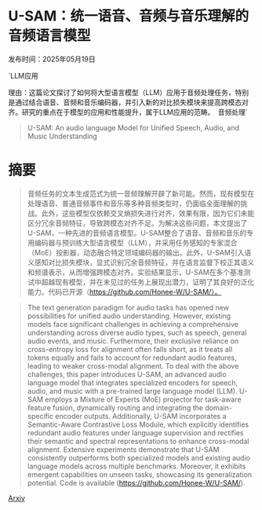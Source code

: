# U-SAM：统一语音、音频与音乐理解的音频语言模型

发布时间：2025年05月19日

`LLM应用

理由：这篇论文探讨了如何将大型语言模型（LLM）应用于音频处理任务，特别是通过结合语音、音频和音乐编码器，并引入新的对比损失模块来提高跨模态对齐。研究的重点在于模型的应用和性能提升，属于LLM应用的范畴。` `音频处理`

> U-SAM: An audio language Model for Unified Speech, Audio, and Music Understanding

# 摘要

> 音频任务的文本生成范式为统一音频理解开辟了新可能。然而，现有模型在处理语音、普通音频事件和音乐等多种音频类型时，仍面临全面理解的挑战。此外，这些模型仅依赖交叉熵损失进行对齐，效果有限，因为它们未能区分冗余音频特征，导致跨模态对齐不足。为解决这些问题，本文提出了U-SAM，一种先进的音频语言模型。U-SAM整合了语音、音频和音乐的专用编码器与预训练大型语言模型（LLM），并采用任务感知的专家混合（MoE）投影器，动态融合特定领域编码器的输出。此外，U-SAM引入语义感知对比损失模块，显式识别冗余音频特征，并在语言监督下校正其语义和频谱表示，从而增强跨模态对齐。实验结果显示，U-SAM在多个基准测试中超越现有模型，并在未见过的任务上展现出潜力，证明了其良好的泛化能力。代码已开源（https://github.com/Honee-W/U-SAM/）。

> The text generation paradigm for audio tasks has opened new possibilities for unified audio understanding. However, existing models face significant challenges in achieving a comprehensive understanding across diverse audio types, such as speech, general audio events, and music. Furthermore, their exclusive reliance on cross-entropy loss for alignment often falls short, as it treats all tokens equally and fails to account for redundant audio features, leading to weaker cross-modal alignment. To deal with the above challenges, this paper introduces U-SAM, an advanced audio language model that integrates specialized encoders for speech, audio, and music with a pre-trained large language model (LLM). U-SAM employs a Mixture of Experts (MoE) projector for task-aware feature fusion, dynamically routing and integrating the domain-specific encoder outputs. Additionally, U-SAM incorporates a Semantic-Aware Contrastive Loss Module, which explicitly identifies redundant audio features under language supervision and rectifies their semantic and spectral representations to enhance cross-modal alignment. Extensive experiments demonstrate that U-SAM consistently outperforms both specialized models and existing audio language models across multiple benchmarks. Moreover, it exhibits emergent capabilities on unseen tasks, showcasing its generalization potential. Code is available (https://github.com/Honee-W/U-SAM/).

[Arxiv](https://arxiv.org/abs/2505.13880)